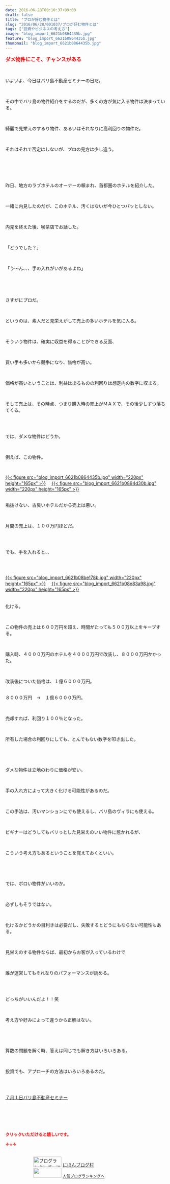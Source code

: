 ```yaml
---
date: 2016-06-28T00:10:37+09:00
draft: false
title: "プロが好む物件とは"
slug: "2016/06/28/001037/プロが好む物件とは"
tags: ["投資やビジネスの考え方"]
image: "blog_import_6621b0864435b.jpg"
feature: "blog_import_6621b0864435b.jpg"
thumbnail: "blog_import_6621b0864435b.jpg"
---
```

<p><font color="#ff0000" size="3"><strong>ダメ物件にこそ、チャンスがある</strong></font></p><br/><p>いよいよ、今日はバリ島不動産セミナーの日だ。</p><br/><p>その中でバリ島の物件紹介をするのだが、多くの方が気に入る物件は決まっている。</p><br/><p>綺麗で見栄えのするり物件、あるいはそれなりに高利回りの物件だ。</p><br/><p>それはそれで否定はしないが、プロの見方は少し違う。</p><br/><p><br/></p><p><br/>昨日、地方のラブホテルのオーナーの頼まれ、首都圏のホテルを紹介した。</p><br/><p>一緒に内見したのだが、このホテル、汚くはないが今ひとつパッとしない。</p><br/><p>内見を終えた後、喫茶店でお話した。</p><br/><p>「どうでした？」</p><br/><p>「う～ん、、、手の入れがいがあるよね」</p><br/><br/><br/><p>さすがにプロだ。</p><p><br/></p><p>というのは、素人だと見栄えがして売上の多いホテルを気に入る。</p><br/><p>そういう物件は、確実に収益を得ることができる反面、</p><br/><p>買い手も多いから競争になり、価格が高い。</p><br/><p>価格が高いということは、利益は出るものの利回りは想定内の数字に収まる。</p><br/><p>そして売上は、その時点、つまり購入時の売上がＭＡＸで、その後少しずつ落ちてくる。</p><br/><p><br/>では、ダメな物件はどうか。</p><br/><p>例えば、この物件。</p><br/><p><a href="blog_import_6621b087bf77b.jpg">{{< figure src="blog_import_6621b0864435b.jpg" width="220px" height="165px" >}}</a> 　<a href="blog_import_6621b08a8dc83.jpg">{{< figure src="blog_import_6621b0894d30b.jpg" width="220px" height="165px" >}}</a> <br/><br/></p><p>垢抜けない、古臭いホテルだから売上は悪い。</p><br/><p>月間の売上は、１００万円ほどだ。</p><br/><br/><p>でも、手を入れると、、</p><br/><br/><p><a href="blog_import_6621b08d26ef6.jpg">{{< figure src="blog_import_6621b08be178b.jpg" width="220px" height="165px" >}}</a> 　<a href="blog_import_6621b08fbb4a0.jpg">{{< figure src="blog_import_6621b08e83a98.jpg" width="220px" height="165px" >}}</a> <br/><br/><br/>化ける。</p><br/><p>この物件の売上は６００万円を超え、時間がたっても５００万以上をキープする。</p><p><br/></p><p>購入時、４０００万円のホテルを４０００万円で改装し、８０００万円かかった。</p><br/><p>改装後についた価格は、１億６０００万円。</p><p><br/>８０００万円　→　１億６０００万円。</p><br/><p>売却すれば、利回り１００％となった。</p><br/><p>所有した場合の利回りにしても、とんでもない数字を叩き出した。</p><p><br/></p><br/><p>ダメな物件は立地のわりに価格が安い。</p><br/><p>手の入れ方によって大きく化ける可能性があるのだ。</p><p><br/></p><p>この手法は、汚いマンションにでも使えるし、バリ島のヴィラにも使える。</p><br/><p>ビギナーはどうしてもバリっとした見栄えのいい物件に惹かれるが、</p><br/><p>こういう考え方もあるということを覚えておくといい。</p><p><br/></p><br/><p>では、ボロい物件がいいのか。</p><br/><p>必ずしもそうではない。</p><br/><p>化けるかどうかの目利きは必要だし、失敗するとどうにもならない可能性もある。</p><br/><p>見栄えのする物件ならば、最初からお客が入っているわけで</p><br/><p>誰が運営してもそれなりのパフォーマンスが読める。</p><br/><br/><p>どっちがいいんだよ！！笑</p><br/><p>考え方や好みによって違うから正解はない。</p><br/><p><br/></p><p>算数の問題を解く時、答えは同じでも解き方はいろいろある。</p><br/><p>投資でも、アプローチの方法はいろいろあるのだ。</p><br/><br/><p><a href="iin.co.jp" target="_blank">７月１日バリ島不動産セミナー</a> </p><br/><br/><br/><br/><p><font color="#ff0000" size="2"><strong>クリックいただけると嬉しいです。<br/></strong></font></p><p><font color="#ff0000" size="2"><strong>↓↓↓</strong></font></p><p><br/><a href="ranking.html" target="_blank"><img border="0" alt="ブログランキング・にほんブログ村へ" src="data:image/svg+xml;charset=utf-8,%3Csvg%20xmlns%3D%22http%3A%2F%2Fwww.w3.org%2F2000%2Fsvg%22%20title%3D%22Placeholder%20for%20Images%22%20role%3D%22presentation%22%20viewBox%3D%220%200%2088%2031%22%20%2F%3E" width="88" height="31" data-src="https://img-proxy.blog-video.jp/images?url=http%3A%2F%2Fwww.blogmura.com%2Fimg%2Fwww88_31.gif" style="aspect-ratio: auto 88 / 31;"/><noscript><img border="0" alt="ブログランキング・にほんブログ村へ" src="https://img-proxy.blog-video.jp/images?url=http%3A%2F%2Fwww.blogmura.com%2Fimg%2Fwww88_31.gif" width="88" height="31"></noscript></a> <a href="ranking.html" target="_blank">にほんブログ村</a> <br/><a title="人気ブログランキングへ" href="link.php?1804582"><img border="0" src="data:image/svg+xml;charset=utf-8,%3Csvg%20xmlns%3D%22http%3A%2F%2Fwww.w3.org%2F2000%2Fsvg%22%20title%3D%22Placeholder%20for%20Images%22%20role%3D%22presentation%22%20viewBox%3D%220%200%2088%2031%22%20%2F%3E" width="88" height="31" data-src="https://blog.with2.net/img/banner/banner_22.gif" style="aspect-ratio: auto 88 / 31;"/><noscript><img border="0" src="https://blog.with2.net/img/banner/banner_22.gif" width="88" height="31"></noscript></a> <a style="FONT-SIZE: 12px" href="link.php?1804582">人気ブログランキングへ</a> </p>

